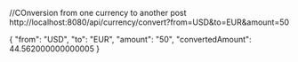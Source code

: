 

//COnversion from one currency to another 
post http://localhost:8080/api/currency/convert?from=USD&to=EUR&amount=50


{
    "from": "USD",
    "to": "EUR",
    "amount": "50",
    "convertedAmount": 44.562000000000005
}